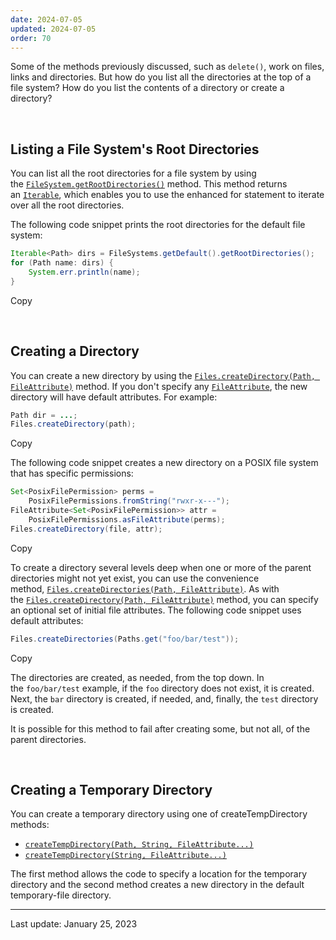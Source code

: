```yaml
---
date: 2024-07-05
updated: 2024-07-05
order: 70
---
```

Some of the methods previously discussed, such as `delete()`, work on files, links and directories. But how do you list all the directories at the top of a file system? How do you list the contents of a directory or create a directory?

 

## Listing a File System's Root Directories

You can list all the root directories for a file system by using the [`FileSystem.getRootDirectories()`](https://docs.oracle.com/en/java/javase/22/docs/api/java.base/java/nio/file/FileSystem.html#getRootDirectories()) method. This method returns an [`Iterable`](https://docs.oracle.com/en/java/javase/22/docs/api/java.base/java/lang/Iterable.html), which enables you to use the enhanced for statement to iterate over all the root directories.

The following code snippet prints the root directories for the default file system:

```java
Iterable<Path> dirs = FileSystems.getDefault().getRootDirectories();
for (Path name: dirs) {
    System.err.println(name);
}
```

Copy

 

## Creating a Directory

You can create a new directory by using the [`Files.createDirectory(Path, FileAttribute)`](https://docs.oracle.com/en/java/javase/22/docs/api/java.base/java/nio/file/Files.html#createDirectory(java.nio.file.Path,java.nio.file.attribute.FileAttribute...)) method. If you don't specify any [`FileAttribute`](https://docs.oracle.com/en/java/javase/22/docs/api/java.base/java/nio/file/attribute/FileAttribute.html), the new directory will have default attributes. For example:

```java
Path dir = ...;
Files.createDirectory(path);
```

Copy

The following code snippet creates a new directory on a POSIX file system that has specific permissions:

```java
Set<PosixFilePermission> perms =
    PosixFilePermissions.fromString("rwxr-x---");
FileAttribute<Set<PosixFilePermission>> attr =
    PosixFilePermissions.asFileAttribute(perms);
Files.createDirectory(file, attr);
```

Copy

To create a directory several levels deep when one or more of the parent directories might not yet exist, you can use the convenience method, [`Files.createDirectories(Path, FileAttribute)`](https://docs.oracle.com/en/java/javase/22/docs/api/java.base/java/nio/file/Files.html#createDirectories(java.nio.file.Path,java.nio.file.attribute.FileAttribute...)). As with the [`Files.createDirectory(Path, FileAttribute)`](https://docs.oracle.com/en/java/javase/22/docs/api/java.base/java/nio/file/Files.html#createDirectory(java.nio.file.Path,java.nio.file.attribute.FileAttribute...)) method, you can specify an optional set of initial file attributes. The following code snippet uses default attributes:

```java
Files.createDirectories(Paths.get("foo/bar/test"));
```

Copy

The directories are created, as needed, from the top down. In the `foo/bar/test` example, if the `foo` directory does not exist, it is created. Next, the `bar` directory is created, if needed, and, finally, the `test` directory is created.

It is possible for this method to fail after creating some, but not all, of the parent directories.

 

## Creating a Temporary Directory

You can create a temporary directory using one of createTempDirectory methods:

- [`createTempDirectory(Path, String, FileAttribute...)`](https://docs.oracle.com/en/java/javase/22/docs/api/java.base/java/nio/file/Files.html#createTempDirectory(java.nio.file.Path,java.lang.String,java.nio.file.attribute.FileAttribute...))
- [`createTempDirectory(String, FileAttribute...)`](https://docs.oracle.com/en/java/javase/22/docs/api/java.base/java/nio/file/Files.html#createTempDirectory(java.nio.file.Path,java.lang.String,java.nio.file.attribute.FileAttribute...))

The first method allows the code to specify a location for the temporary directory and the second method creates a new directory in the default temporary-file directory.

---
Last update: January 25, 2023